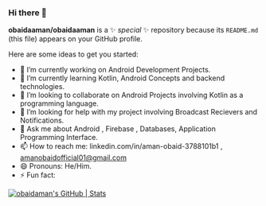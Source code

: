 ### Hi there 👋


**obaidaaman/obaidaaman** is a ✨ _special_ ✨ repository because its `README.md` (this file) appears on your GitHub profile.

Here are some ideas to get you started:

- 🔭 I’m currently working on Android Development Projects.
- 🌱 I’m currently learning Kotlin, Android Concepts and backend technologies.
- 👯 I’m looking to collaborate on Android Projects involving Kotlin as a programming language.
- 🤔 I’m looking for help with my project involving Broadcast Recievers and Notifications.
- 💬 Ask me about  Android , Firebase , Databases, Application Programming Interface.
- 📫 How to reach me: linkedin.com/in/aman-obaid-3788101b1 , amanobaidofficial01@gmail.com
- 😄 Pronouns: He/Him.
- ⚡ Fun fact: 

[![obaidaman's GitHub | Stats](https://stats.quine.sh/obaidaman/github?theme=light)](https://quine.sh)
